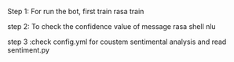 Step 1: For run the bot, first train 
        rasa train

step 2: To check the confidence value of message
        rasa shell nlu

step 3 :check config.yml for coustem sentimental analysis
        and read sentiment.py

